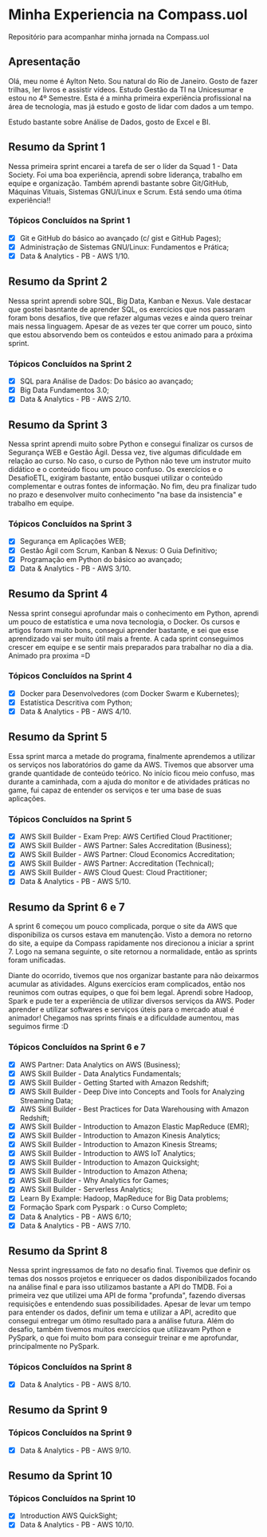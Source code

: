 # Minha Experiencia na Compass.uol
Repositório para acompanhar minha jornada na Compass.uol

## Apresentação
Olá, meu nome é Aylton Neto. Sou natural do Rio de Janeiro. 
Gosto de fazer trilhas, ler livros e assistir vídeos. 
Estudo Gestão da TI na Unicesumar e estou no 4º Semestre. 
Esta é a minha primeira experiência profissional na área de tecnologia, 
mas já estudo e gosto de lidar com dados a um tempo.

Estudo bastante sobre Análise de Dados, gosto de Excel e BI. 

## Resumo da Sprint 1
Nessa primeira sprint encarei a tarefa de ser o líder da Squad 1 - Data Society.
Foi uma boa experiência, aprendi sobre liderança, trabalho em equipe e organização.
Também aprendi bastante sobre Git/GitHub, Máquinas Vituais, Sistemas GNU/Linux e Scrum.
Está sendo uma ótima experiência!!

### Tópicos Concluídos na Sprint 1
- [x] Git e GitHub do básico ao avançado (c/ gist e GitHub Pages);
- [x] Administração de Sistemas GNU/Linux: Fundamentos e Prática;
- [x] Data & Analytics - PB - AWS 1/10.

## Resumo da Sprint 2
Nessa sprint aprendi sobre SQL, Big Data, Kanban e Nexus. Vale destacar que gostei basntante de aprender SQL,
os exercícios que nos passaram foram bons desafios, tive que refazer algumas vezes e ainda quero treinar mais nessa linguagem.
Apesar de as vezes ter que correr um pouco, sinto que estou absorvendo bem os conteúdos e estou animado para a próxima sprint.

### Tópicos Concluídos na Sprint 2
- [x] SQL para Análise de Dados: Do básico ao avançado;
- [x] Big Data Fundamentos 3.0;
- [x] Data & Analytics - PB - AWS 2/10.

## Resumo da Sprint 3
Nessa sprint aprendi muito sobre Python e consegui finalizar os cursos de Segurança WEB e Gestão Ágil. 
Dessa vez, tive algumas dificuldade em relação ao curso. No caso, o curso de Python não teve um 
instrutor muito didático e o conteúdo ficou um pouco confuso. 
Os exercícios e o DesafioETL, exigiram bastante, então busquei utilizar o conteúdo complementar e outras 
fontes de informação. No fim, deu pra finalizar tudo no prazo e desenvolver muito conhecimento "na base 
da insistencia" e trabalho em equipe.

### Tópicos Concluídos na Sprint 3
- [x] Segurança em Aplicações WEB;
- [x] Gestão Ágil com Scrum, Kanban & Nexus: O Guia Definitivo;
- [x] Programação em Python do básico ao avançado;
- [x] Data & Analytics - PB - AWS 3/10.

## Resumo da Sprint 4
Nessa sprint consegui aprofundar mais o conhecimento em Python, aprendi um pouco de estatística e uma nova tecnologia, o Docker. 
Os cursos e artigos foram muito bons, consegui aprender bastante, e sei que esse aprendizado vai ser muito útil mais a frente.
A cada sprint conseguimos crescer em equipe e se sentir mais preparados para trabalhar no dia a dia. Animado pra proxima =D

### Tópicos Concluídos na Sprint 4
- [x] Docker para Desenvolvedores (com Docker Swarm e Kubernetes);
- [x] Estatística Descritiva com Python;
- [x] Data & Analytics - PB - AWS 4/10.

## Resumo da Sprint 5
Essa sprint marca a metade do programa, finalmente aprendemos a utilizar os serviços nos laboratórios do game da AWS.
Tivemos que absorver uma grande quantidade de conteúdo teórico. No início ficou meio confuso, mas durante a caminhada,
com a ajuda do monitor e de atividades práticas no game, fui capaz de entender os serviços e ter uma base de suas aplicações.

### Tópicos Concluídos na Sprint 5
- [x] AWS Skill Builder - Exam Prep: AWS Certified Cloud Practitioner;
- [x] AWS Skill Builder - AWS Partner: Sales Accreditation (Business);
- [x] AWS Skill Builder - AWS Partner: Cloud Economics Accreditation;
- [x] AWS Skill Builder - AWS Partner: Accreditation (Technical);
- [x] AWS Skill Builder - AWS Cloud Quest: Cloud Practitioner;
- [x] Data & Analytics - PB - AWS 5/10.

## Resumo da Sprint 6 e 7
A sprint 6 começou um pouco complicada, porque o site da AWS que disponibiliza os cursos estava em manutenção.
Visto a demora no retorno do site, a equipe da Compass rapidamente nos direcionou a iniciar a sprint 7.
Logo na semana seguinte, o site retornou a normalidade, então as sprints foram unificadas.

Diante do ocorrido, tivemos que nos organizar bastante para não deixarmos acumular as atividades.
Alguns exercícios eram complicados, então nos reunimos com outras equipes, o que foi bem legal.
Aprendi sobre Hadoop, Spark e pude ter a experiência de utilizar diversos serviços da AWS.
Poder aprender e utilizar softwares e serviços úteis para o mercado atual é animador!
Chegamos nas sprints finais e a dificuldade aumentou, mas seguimos firme :D

### Tópicos Concluídos na Sprint 6 e 7
- [x] AWS Partner: Data Analytics on AWS (Business);
- [x] AWS Skill Builder - Data Analytics Fundamentals;
- [x] AWS Skill Builder - Getting Started with Amazon Redshift;
- [x] AWS Skill Builder - Deep Dive into Concepts and Tools for Analyzing Streaming Data;
- [x] AWS Skill Builder - Best Practices for Data Warehousing with Amazon Redshift;
- [x] AWS Skill Builder - Introduction to Amazon Elastic MapReduce (EMR);
- [x] AWS Skill Builder - Introduction to Amazon Kinesis Analytics;
- [x] AWS Skill Builder - Introduction to Amazon Kinesis Streams;
- [x] AWS Skill Builder - Introduction to AWS IoT Analytics;
- [x] AWS Skill Builder - Introduction to Amazon Quicksight;
- [x] AWS Skill Builder - Introduction to Amazon Athena;
- [x] AWS Skill Builder - Why Analytics for Games;
- [x] AWS Skill Builder - Serverless Analytics;
- [x] Learn By Example: Hadoop, MapReduce for Big Data problems;
- [x] Formação Spark com Pyspark : o Curso Completo;
- [x] Data & Analytics - PB - AWS 6/10;
- [x] Data & Analytics - PB - AWS 7/10.

## Resumo da Sprint 8
Nessa sprint ingressamos de fato no desafio final. Tivemos que definir os temas dos nossos projetos e enriquecer os dados disponibilizados focando na análise final e para isso utilizamos bastante a API do TMDB. Foi a primeira vez que utilizei uma API de forma "profunda", fazendo diversas requisições e entendendo suas possibilidades. Apesar de levar um tempo para entender os dados, definir um tema e utilizar a API, acredito que consegui entregar um ótimo resultado para a análise futura. Além do desafio, também tivemos muitos exercícios que utilizavam Python e PySpark, o que foi muito bom para conseguir treinar e me aprofundar, principalmente no PySpark.

### Tópicos Concluídos na Sprint 8
- [x] Data & Analytics - PB - AWS 8/10.

## Resumo da Sprint 9


### Tópicos Concluídos na Sprint 9
- [x] Data & Analytics - PB - AWS 9/10.

## Resumo da Sprint 10


### Tópicos Concluídos na Sprint 10
- [x] Introduction AWS QuickSight;
- [x] Data & Analytics - PB - AWS 10/10.